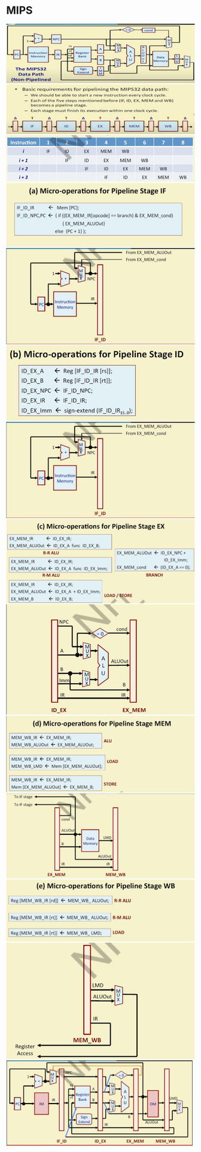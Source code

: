 # MIPS
![](https://github.com/anandbaheti/MIPS/blob/main/DATA/NON%20PIPELINED%20PROCESSOR.JPG)
![](https://github.com/anandbaheti/MIPS/blob/main/DATA/piplining%20stages.JPG)
![](https://github.com/anandbaheti/MIPS/blob/main/DATA/ps2.JPG)
![](https://github.com/anandbaheti/MIPS/blob/main/DATA/IF1.JPG)
![](https://github.com/anandbaheti/MIPS/blob/main/DATA/IF2.JPG)
![](https://github.com/anandbaheti/MIPS/blob/main/DATA/ID1.JPG)
![](https://github.com/anandbaheti/MIPS/blob/main/DATA/IF2.JPG)
![](https://github.com/anandbaheti/MIPS/blob/main/DATA/EX1.JPG)
![](https://github.com/anandbaheti/MIPS/blob/main/DATA/EX2.JPG)
![](https://github.com/anandbaheti/MIPS/blob/main/DATA/MEM1.JPG)
![](https://github.com/anandbaheti/MIPS/blob/main/DATA/MEM2.JPG)
![](https://github.com/anandbaheti/MIPS/blob/main/DATA/WB1.JPG)
![](https://github.com/anandbaheti/MIPS/blob/main/DATA/WB2.JPG)
![](https://github.com/anandbaheti/MIPS/blob/main/DATA/PIPELLINED_PROCESSOR.JPG)
![]()
